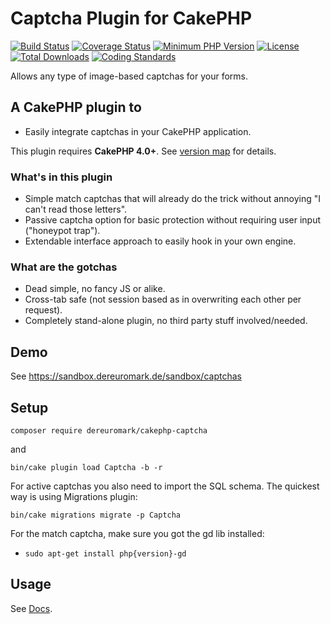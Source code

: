 # Captcha Plugin for CakePHP
[![Build Status](https://api.travis-ci.com/dereuromark/cakephp-captcha.svg)](https://github.com/dereuromark/cakephp-captcha/actions?query=workflow%3ACI+branch%3Amaster)
[![Coverage Status](https://codecov.io/gh/dereuromark/cakephp-captcha/branch/master/graph/badge.svg)](https://codecov.io/gh/dereuromark/cakephp-captcha)
[![Minimum PHP Version](https://img.shields.io/badge/php-%3E%3D%207.2-8892BF.svg)](https://php.net/)
[![License](https://poser.pugx.org/dereuromark/cakephp-captcha/license)](https://packagist.org/packages/dereuromark/cakephp-captcha)
[![Total Downloads](https://poser.pugx.org/dereuromark/cakephp-captcha/d/total.svg)](https://packagist.org/packages/dereuromark/cakephp-captcha)
[![Coding Standards](https://img.shields.io/badge/cs-PSR--2--R-yellow.svg)](https://github.com/php-fig-rectified/fig-rectified-standards)

Allows any type of image-based captchas for your forms.

## A CakePHP plugin to
- Easily integrate captchas in your CakePHP application.

This plugin requires **CakePHP 4.0+**. See [version map](https://github.com/dereuromark/cakephp-captcha/wiki#cakephp-version-map) for details.

### What's in this plugin
- Simple match captchas that will already do the trick without annoying "I can't read those letters".
- Passive captcha option for basic protection without requiring user input ("honeypot trap").
- Extendable interface approach to easily hook in your own engine.

### What are the gotchas
- Dead simple, no fancy JS or alike.
- Cross-tab safe (not session based as in overwriting each other per request).
- Completely stand-alone plugin, no third party stuff involved/needed.

## Demo
See https://sandbox.dereuromark.de/sandbox/captchas

## Setup
```
composer require dereuromark/cakephp-captcha
```
and
```
bin/cake plugin load Captcha -b -r
```

For active captchas you also need to import the SQL schema.
The quickest way is using Migrations plugin:
```
bin/cake migrations migrate -p Captcha
```

For the match captcha, make sure you got the gd lib installed:
- `sudo apt-get install php{version}-gd`

## Usage
See [Docs](docs/).

